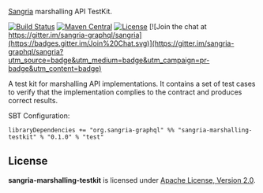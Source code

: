 [Sangria](http://sangria-graphql.org/) marshalling API TestKit.

[![Build Status](https://travis-ci.org/sangria-graphql/sangria-marshalling-testkit.svg?branch=master)](https://travis-ci.org/sangria-graphql/sangria-marshalling-testkit) [![Maven Central](https://maven-badges.herokuapp.com/maven-central/org.sangria-graphql/sangria-marshalling-testkit_2.11/badge.svg)](https://maven-badges.herokuapp.com/maven-central/org.sangria-graphql/sangria-marshalling-testkit_2.11) [![License](http://img.shields.io/:license-Apache%202-brightgreen.svg)](http://www.apache.org/licenses/LICENSE-2.0.txt) [![Join the chat at https://gitter.im/sangria-graphql/sangria](https://badges.gitter.im/Join%20Chat.svg)](https://gitter.im/sangria-graphql/sangria?utm_source=badge&utm_medium=badge&utm_campaign=pr-badge&utm_content=badge)

A test kit for marshalling API implementations. It contains a set of test cases to verify that the implementation complies to the contract
and produces correct results.

SBT Configuration:

    libraryDependencies += "org.sangria-graphql" %% "sangria-marshalling-testkit" % "0.1.0" % "test"

## License

**sangria-marshalling-testkit** is licensed under [Apache License, Version 2.0](http://www.apache.org/licenses/LICENSE-2.0).
